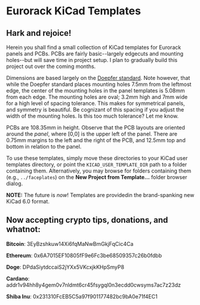# Eurorack KiCad Templates

## Hark and rejoice! ##

Herein you shall find a small collection of KiCad templates for Eurorack panels and PCBs. PCBs are fairly basic--largely edgecuts and mounting holes--but will save time in project setup. I plan to gradually build this project out over the coming months.

Dimensions are based largely on the [Doepfer standard](https://doepfer.de/a100_man/a100m_e.htm). Note however, that while the Doepfer standard places mounting holes 7.5mm from the leftmost edge, the center of the mounting holes in the panel templates is 5.08mm from each edge. The mounting holes are oval; 3.2mm high and 7mm wide for a high level of spacing tolerance. This makes for symmetrical panels, and symmetry is beautiful. Be cognizant of this spacing if you adjust the width of the mounting holes. Is this too much tolerance? Let me know.

PCBs are 108.35mm in height. Observe that the PCB layouts are oriented around the *panel*, where [0,0] is the upper left of the panel. There are 0.75mm margins to the left and the right of the PCB, and 12.5mm top and bottom in relation to the panel.

To use these templates, simply move these directories to your KiCad user templates directory, or point the `KICAD_USER_TEMPLATE_DIR` path to a folder containing them. Alternatively, you may browse for folders containing them (e.g., `../faceplates`) on the **New Project from Template...** folder browser dialog. 

**NOTE:** The future is *now*! Templates are providedin the brand-spanking new KiCad 6.0 format. 

## Now accepting crypto tips, donations, and whatnot: ##

**Bitcoin**: 3EyBzshkuw14Xi6fqMaNwBmGkjFqCic4Ca

**Ethereum**: 0x6A7015EF10805fF9e6Fc3be68509357c26b0fdbb

**Doge**: DPdaSiytdccaiS2jYXx5VKcxjkKHpSmyP8

**Cardano**: addr1v94hh8y4gem0v7nldmt6cr45fsygql0n3ecdd0cwsyms7ac7z23dz

**Shiba Inu**: 0x231310FcEB5C5a97f901177482bc9bA0e71f4EC1